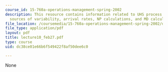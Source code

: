 ```yaml
---
course_id: 15-760a-operations-management-spring-2002
description: This resource contains information related to UHS process flow design,
  sources of variability, arrival rates, NP calculations, and MD calculations.
file_location: /coursemedia/15-760a-operations-management-spring-2002/dc38ce01e66b6f549422f8af50dee6c0_lecture10_feb27.pdf
file_type: application/pdf
layout: pdf
title: lecture10_feb27.pdf
type: course
uid: dc38ce01e66b6f549422f8af50dee6c0

---
```

None